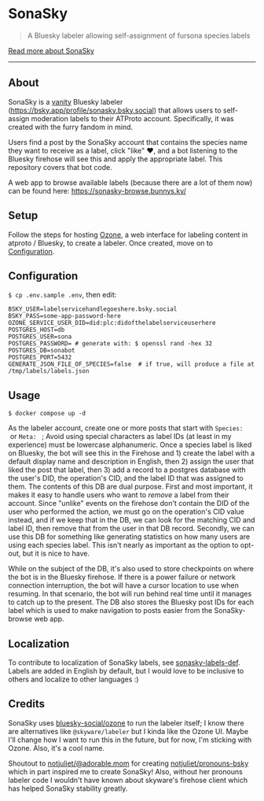 # SonaSky

> A Bluesky labeler allowing self-assignment of fursona species labels

[Read more about SonaSky](https://astrabun.com/projects/sonasky/)

---

## About

SonaSky is a [vanity](https://en.wikipedia.org/wiki/Vanity_plate) Bluesky labeler (https://bsky.app/profile/sonasky.bsky.social) that allows users to self-assign moderation labels to their ATProto account. Specifically, it was created with the furry fandom in mind. 

Users find a post by the SonaSky account that contains the species name they want to receive as a label, click "like" ❤️, and a bot listening to the Bluesky firehose will see this and apply the appropriate label. This repository covers that bot code.

A web app to browse available labels (because there are a lot of them now) can be found here: https://sonasky-browse.bunnys.ky/

## Setup

Follow the steps for hosting [Ozone](https://github.com/bluesky-social/ozone/blob/main/HOSTING.md), a web interface for labeling content in atproto / Bluesky, to create a labeler. Once created, move on to [Configuration](#configuration).

## Configuration

`$ cp .env.sample .env`, then edit:

```
BSKY_USER=labelservicehandlegoeshere.bsky.social
BSKY_PASS=some-app-password-here
OZONE_SERVICE_USER_DID=did:plc:didofthelabelserviceuserhere
POSTGRES_HOST=db
POSTGRES_USER=sona
POSTGRES_PASSWORD= # generate with: $ openssl rand -hex 32
POSTGRES_DB=sonabot
POSTGRES_PORT=5432
GENERATE_JSON_FILE_OF_SPECIES=false  # if true, will produce a file at /tmp/labels/labels.json
```

## Usage

```
$ docker compose up -d
```

As the labeler account, create one or more posts that start with `Species: ` &nbsp;or `Meta: `&nbsp;; Avoid using special characters as label IDs (at least in my experience) must be lowercase alphanumeric. Once a species label is liked on Bluesky, the bot will see this in the Firehose and 1) create the label with a default display name and description in English, then 2) assign the user that liked the post that label, then 3) add a record to a postgres database with the user's DID, the operation's CID, and the label ID that was assigned to them. The contents of this DB are dual purpose. First and most important, it makes it easy to handle users who want to *remove* a label from their account. Since "unlike" events on the firehose don't contain the DID of the user who performed the action, we must go on the operation's CID value instead, and if we keep that in the DB, we can look for the matching CID and label ID, then remove that from the user in that DB record. Secondly, we can use this DB for something like generating statistics on how many users are using each species label. This isn't nearly as important as the option to opt-out, but it is nice to have.

While on the subject of the DB, it's also used to store checkpoints on where the bot is in the Bluesky firehose. If there is a power failure or network connection interruption, the bot will have a cursor location to use when resuming. In that scenario, the bot will run behind real time until it manages to catch up to the present. The DB also stores the Bluesky post IDs for each label which is used to make navigation to posts easier from the SonaSky-browse web app. 

## Localization

To contribute to localization of SonaSky labels, see [sonasky-labels-def](https://github.com/astrabun/sonasky-labels-def). Labels are added in English by default, but I would love to be inclusive to others and localize to other languages :)

## Credits

SonaSky uses [bluesky-social/ozone](https://github.com/bluesky-social/ozone) to run the labeler itself; I know there are alternatives like `@skyware/labeler` but I kinda like the Ozone UI. Maybe I'll change how I want to run this in the future, but for now, I'm sticking with Ozone. Also, it's a cool name.

Shoutout to [notjuliet/@adorable.mom](https://github.com/notjuliet) for creating [notjuliet/pronouns-bsky](https://github.com/notjuliet/pronouns-bsky) which in part inspired me to create SonaSky! Also, without her pronouns labeler code I wouldn't have known about skyware's firehose client which has helped SonaSky stability greatly.
